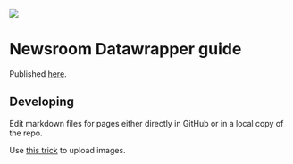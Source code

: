 ![](https://graphics.thomsonreuters.com/style-assets/images/logos/reuters-graphics-logo/svg/graphics-logo-color-dark.svg)

# Newsroom Datawrapper guide

Published [here](https://reuters-graphics.github.io/newsroom-datawrapper-guide/).

## Developing

Edit markdown files for pages either directly in GitHub or in a local copy of the repo.

Use [this trick](https://gist.github.com/vinkla/dca76249ba6b73c5dd66a4e986df4c8d) to upload images.
